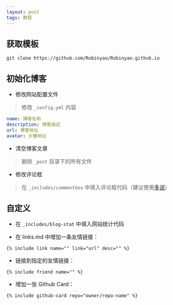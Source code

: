 ```yaml
---
layout: post
tags: 教程
---
```


## 获取模板
```git
git clone https://github.com/Robinyao/Robinyao.github.io
```

## 初始化博客

* 修改网站配置文件
> 修改 `_config.yml` 内容
```yml
name: 博客名称
description: 博客描述
url: 博客地址
avatar: 头像地址
```

* 清空博客文章
> 删除 `_post` 目录下的所有文件

* 修改评论框
> 在 `_includes/commentbox` 中填入评论框代码（建议使用[多说](http://duoshuo.com)）

## 自定义

* 在 `_includes/blog-stat` 中填入网站统计代码

* 在 links.md 中增加一条友情链接：
```liquid
{% include link name="" link="url" desc="" %}
```

* 链接到指定的友情链接：
```liquid
{% include friend name="" %}
```

* 增加一张 Github Card：
```liquid
{% include github-card repo="owner/repo-name" %}
```

